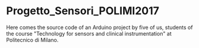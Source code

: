 # Progetto_Sensori_POLIMI2017
Here comes the source code of an Arduino project by five of us, students of the course "Technology for sensors and clinical instrumentation" at Politecnico di Milano.
